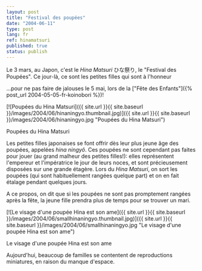 ```yaml
---
layout: post
title: "Festival des poupées"
date: "2004-06-11"
type: post
lang: fr
ref: hinamatsuri
published: true
status: publish
---
```




Le 3 mars, au Japon, c'est le _Hina Matsuri_ ひな祭り, le "Festival des Poupées". Ce jour-là, ce sont les petites filles qui sont à l'honneur

 

...pour ne pas faire de jalouses le 5 mai, lors de la ["Fête des Enfants"]({% post_url 2004-05-05-fr-koinobori %})!

[![Poupées du Hina Matsuri]({{ site.url }}{{ site.baseurl }}/images/2004/06/hinaningyo.thumbnail.jpg)]({{ site.url }}{{ site.baseurl }}/images/2004/06/hinaningyo.jpg "Poupées du Hina Matsuri")

Poupées du Hina Matsuri

Les petites filles japonaises se font offrir dès leur plus jeune âge des poupées, appelées _hina ningyô_. Ces poupées ne sont cependant pas faites pour jouer (au grand malheur des petites filles!): elles représentent l'empereur et l'impératrice le jour de leurs noces, et sont précieusement disposées sur une grande étagère. Lors du _Hina Matsuri_, on sort les poupées (qui sont habituellement rangées quelque part) et on en fait étalage pendant quelques jours.

A ce propos, on dit que si les poupées ne sont pas promptement rangées après la fête, la jeune fille prendra plus de temps pour se trouver un mari.

[![Le visage d'une poupée Hina est son ame]({{ site.url }}{{ site.baseurl }}/images/2004/06/smallhinaningyo.thumbnail.jpg)]({{ site.url }}{{ site.baseurl }}/images/2004/06/smallhinaningyo.jpg "Le visage d'une poupée Hina est son ame")

Le visage d'une poupée Hina est son ame

Aujourd'hui, beaucoup de familles se contentent de reproductions miniatures, en raison du manque d'espace.


